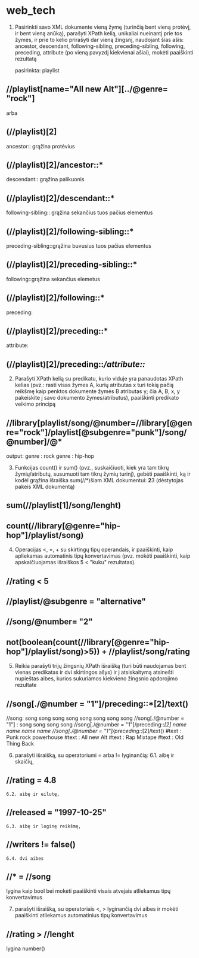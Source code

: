 # web_tech

1. Pasirinkti savo XML dokumente vieną žymę (turinčią bent vieną protėvį, ir bent vieną anūką), parašyti XPath kelią, unikaliai nueinantį prie tos žymės, ir prie to kelio prirašyti dar vieną žingsnį, naudojant šias ašis: ancestor, descendant, following-sibling, preceding-sibling, following, preceding, attribute (po vieną pavyzdį kiekvienai ašiai), mokėti paaiškinti rezultatą

    pasirinkta: playlist

## //playlist[name="All new Alt"][../@genre= "rock"]
arba
## (//playlist)[2]

ancestor::
grąžina protėvius
## (//playlist)[2]/ancestor::*

descendant:: grąžina palikuonis
## (//playlist)[2]/descendant::*

following-sibling:: grąžina sekančius tuos pačius elementus
## (//playlist)[2]/following-sibling::*

preceding-sibling::grąžina buvusius tuos pačius elementus
## (//playlist)[2]/preceding-sibling::*

following::grąžina sekančius elemetus
## (//playlist)[2]/following::*

preceding:
## (//playlist)[2]/preceding::*

attribute:
## (//playlist)[2]/preceding::*/attribute::*

2. Parašyti XPath kelią su predikatu, kurio viduje yra panaudotas XPath kelias (pvz.: rasti visas žymes A, kurių atributas x turi tokią pačią reikšmę kaip penktos dokumente žymės B atributas y; čia A, B, x, y pakeiskite į savo dokumento žymes/atributus), paaiškinti predikato veikimo principą

## //library[playlist/song/@number=//library[@genre="rock"]/playlist[@subgenre="punk"]/song/@number]/@*

output: genre : rock
        genre : hip-hop


3. Funkcijas count() ir sum() (pvz., suskaičiuoti, kiek yra tam tikrų žymių/atributų, susumuoti tam tikrų žymių turinį), gebėti paaiškinti, ką ir kodėl grąžina išraiška sum(//*)šiam XML dokumentui: <a><b>2</b><c>3</c></a> (dėstytojas pakeis XML dokumentą)

## sum(//playlist[1]/song/lenght)

## count(//library[@genre="hip-hop"]/playlist/song)


 4. Operacijas <, =, + su skirtingų tipų operandais, ir paaiškinti, kaip apliekamas automatinis tipų konvertavimas (pvz. mokėti paaiškinti, kaip apskaičiuojamas išraiškos 5 < "kuku" rezultatas).

 ## //rating < 5

 ## //playlist/@subgenre = "alternative"
 ## //song/@number= "2"

 ## not(boolean(count(//library[@genre="hip-hop"]/playlist/song)>5)) + //playlist/song/rating

5. Reikia parašyti trijų žingsnių XPath išraišką (turi būti naudojamas bent vienas predikatas ir dvi skirtingos ašys) ir į atsiskaitymą atsinešti nupieštas aibes, kurios sukuriamos kiekvieno žingsnio apdorojimo rezultate

## //song[./@number = "1"]/preceding::*[2]/text()
//song: song
        song
        song
        song
        song
        song
        song
        song
//song[./@number = "1"] :
        song
        song
        song
        song
//song[./@number = "1"]/preceding::*[2]
        name
        name
        name
        name
//song[./@number = "1"]/preceding::*[2]/text()
        #text : Punk rock powerhouse
        #text : All new Alt
        #text : Rap Mixtape
        #text : Old Thing Back


6. parašyti išraišką, su operatoriumi = arba != lyginančią:
    6.1. aibę ir skaičių,

## //rating = 4.8
    6.2. aibę ir eilutę,

## //released = "1997-10-25"
    6.3. aibę ir loginę reikšmę,

## //writers != false()
    6.4. dvi aibes

## //* = //song 
lygina kaip bool
bei mokėti paaiškinti visais atvejais atliekamus tipų konvertavimus


7. parašyti išraišką, su operatoriais <, > lyginančią dvi aibes ir mokėti paaiškinti atliekamus automatinius tipų konvertavimus

## //rating > //lenght
lygina number()

